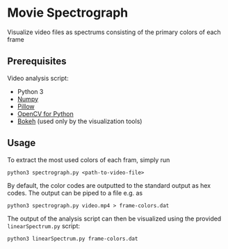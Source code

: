 # Movie Spectrograph
Visualize video files as spectrums consisting of the primary colors of each frame

## Prerequisites
Video analysis script:
- Python 3
- [Numpy](https://numpy.org/)
- [Pillow](https://pillow.readthedocs.io/)
- [OpenCV for Python](https://pypi.org/project/opencv-python/)
- [Bokeh](https://bokeh.org/) (used only by the visualization tools)

## Usage
To extract the most used colors of each fram, simply run
```
python3 spectrograph.py <path-to-video-file>
```
By default, the color codes are outputted to the standard output as hex codes. The output can be piped to a file e.g. as
```
python3 spectrograph.py video.mp4 > frame-colors.dat
```

The output of the analysis script can then be visualized using the provided `linearSpectrum.py` script:
```
python3 linearSpectrum.py frame-colors.dat
```